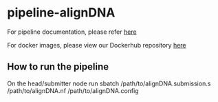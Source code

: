 # pipeline-alignDNA

For pipeline documentation, please refer [here](https://uclahs.box.com/s/kl4pacq332bprpe9lnfams0l8vglmg30)

For docker images, please view our Dockerhub repository [here](https://hub.docker.com/orgs/blcdsdockerregistry/repositories)

## How to run the pipeline
On the head/submitter node run
sbatch /path/to/alignDNA.submission.s /path/to/alignDNA.nf /path/to/alignDNA.config <name of pipeline run> <your email>
